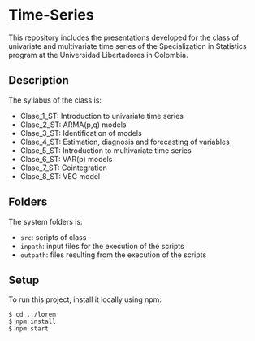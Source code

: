 # Time-Series
This repository includes the presentations developed for the class of univariate and multivariate time series of the Specialization in Statistics program at the Universidad Libertadores in Colombia.

## Description
The syllabus of the class is:
* Clase_1_ST: Introduction to univariate time series
* Clase_2_ST: ARMA(p,q) models
* Clase_3_ST: Identification of models
* Clase_4_ST: Estimation, diagnosis and forecasting of variables
* Clase_5_ST: Introduction to multivariate time series
* Clase_6_ST: VAR(p) models
* Clase_7_ST: Cointegration
* Clase_8_ST: VEC model
	
## Folders
The system folders is:
* ```src```: scripts of class
* ```inpath```: input files for the execution of the scripts
* ```outpath```: files resulting from the execution of the scripts

## Setup
To run this project, install it locally using npm:

```
$ cd ../lorem
$ npm install
$ npm start
```

